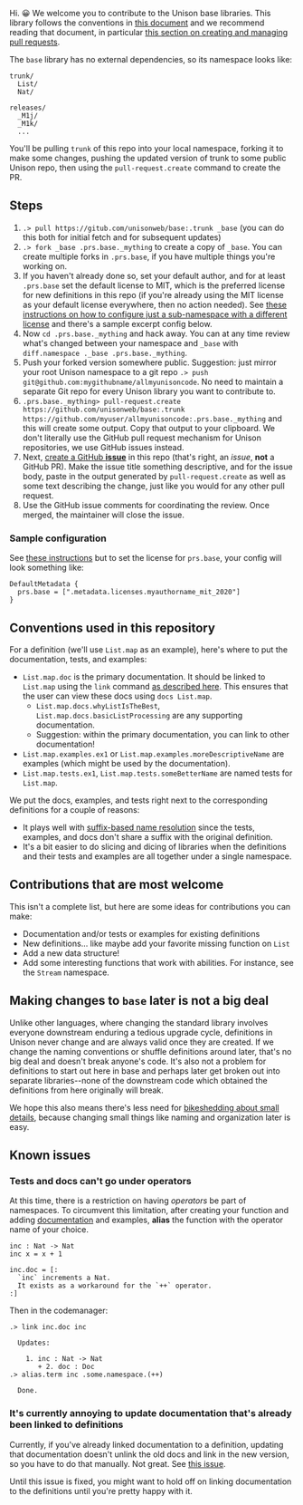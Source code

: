 Hi. 😀 We welcome you to contribute to the Unison base libraries. This library follows the conventions in [this document](https://www.unisonweb.org/docs/codebase-organization/) and we recommend reading that document, in particular [this section on creating and managing pull requests](https://www.unisonweb.org/docs/codebase-organization/#day-to-day-development-creating-and-merging-pull-requests). 

The `base` library has no external dependencies, so its namespace looks like:

```
trunk/
  List/
  Nat/

releases/
  _M1j/
  _M1k/
  ...
```

You'll be pulling `trunk` of this repo into your local namespace, forking it to make some changes, pushing the updated version of trunk to some public Unison repo, then using the `pull-request.create` command to create the PR.

## Steps

1. `.> pull https://gitub.com/unisonweb/base:.trunk _base` (you can do this both for initial fetch and for subsequent updates)
2. `.> fork _base .prs.base._mything` to create a copy of `_base`. You can create multiple forks in `.prs.base`, if you have multiple things you're working on.
3. If you haven't already done so, set your default author, and for at least `.prs.base` set the default license to MIT, which is the preferred license for new definitions in this repo (if you're already using the MIT license as your default license everywhere, then no action needed). See [these instructions on how to configure just a sub-namespace with a different license](https://www.unisonweb.org/docs/configuration/#setting-default-metadata-like-license-and-author) and there's a sample excerpt config below.
4. Now `cd .prs.base._mything` and hack away. You can at any time review what's changed between your namespace and `_base` with `diff.namespace ._base .prs.base._mything`.
5. Push your forked version somewhere public. Suggestion: just mirror your root Unison namespace to a git repo `.> push git@github.com:mygithubname/allmyunisoncode`. No need to maintain a separate Git repo for every Unison library you want to contribute to.
6. `.prs.base._mything> pull-request.create https://github.com/unisonweb/base:.trunk https://github.com/myuser/allmyunisoncode:.prs.base._mything` and this will create some output. Copy that output to your clipboard. We don't literally use the GitHub pull request mechanism for Unison repositories, we use GitHub issues instead.
7. Next, [create a GitHub __issue__](https://github.com/unisonweb/base/issues/new?template=unison-pull-request-template.md) in this repo (that's right, an _issue_, __not__ a GitHub PR). Make the issue title something descriptive, and for the issue body, paste in the output generated by `pull-request.create` as well as some text describing the change, just like you would for any other pull request.
8. Use the GitHub issue comments for coordinating the review. Once merged, the maintainer will close the issue.

### Sample configuration

See [these instructions](https://www.unisonweb.org/docs/configuration/#setting-default-metadata-like-license-and-author) but to set the license for `prs.base`, your config will look something like:

```
DefaultMetadata {
  prs.base = [".metadata.licenses.myauthorname_mit_2020"]
}
```

## Conventions used in this repository

For a definition (we'll use `List.map` as an example), here's where to put the documentation, tests, and examples:

* `List.map.doc` is the primary documentation. It should be linked to `List.map` using the `link` command [as described here](https://www.unisonweb.org/docs/documentation). This ensures that the user can view these docs using `docs List.map`.
  * `List.map.docs.whyListIsTheBest`, `List.map.docs.basicListProcessing` are any supporting documentation.
  * Suggestion: within the primary documentation, you can link to other documentation!
* `List.map.examples.ex1` or `List.map.examples.moreDescriptiveName` are examples (which might be used by the documentation).
* `List.map.tests.ex1`, `List.map.tests.someBetterName` are named tests for `List.map`.

We put the docs, examples, and tests right next to the corresponding definitions for a couple of reasons:

* It plays well with [suffix-based name resolution](https://www.unisonweb.org/docs/language-reference/#suffix-based-name-resolution) since the tests, examples, and docs don't share a suffix with the original definition.
* It's a bit easier to do slicing and dicing of libraries when the definitions and their tests and examples are all together under a single namespace.

## Contributions that are most welcome

This isn't a complete list, but here are some ideas for contributions you can make:

* Documentation and/or tests or examples for existing definitions
* New definitions... like maybe add your favorite missing function on `List`
* Add a new data structure!
* Add some interesting functions that work with abilities. For instance, see the `Stream` namespace.

## Making changes to `base` later is not a big deal

Unlike other languages, where changing the standard library involves everyone downstream enduring a tedious upgrade cycle, definitions in Unison never change and are always valid once they are created. If we change the naming conventions or shuffle definitions around later, that's no big deal and doesn't break anyone's code. It's also not a problem for definitions to start out here in base and perhaps later get broken out into separate libraries--none of the downstream code which obtained the definitions from here originally will break.

We hope this also means there's less need for [bikeshedding about small details](https://en.wikipedia.org/wiki/Law_of_triviality), because changing small things like naming and organization later is easy.

## Known issues

### Tests and docs can't go under operators

At this time, there is a restriction on having *operators* be part of namespaces. To circumvent this limitation, after creating your function and adding [documentation](https://www.unisonweb.org/docs/documentation/) and examples, **alias** the function with the operator name of your choice.
```
inc : Nat -> Nat
inc x = x + 1

inc.doc = [:
  `inc` increments a Nat.
  It exists as a workaround for the `++` operator.
:]
```
Then in the codemanager:
```
.> link inc.doc inc

  Updates:
  
    1. inc : Nat -> Nat
       + 2. doc : Doc
.> alias.term inc .some.namespace.(++)

  Done.
```

### It's currently annoying to update documentation that's already been linked to definitions

Currently, if you've already linked documentation to a definition, updating that documentation doesn't unlink the old docs and link in the new version, so you have to do that manually. Not great. See [this issue](https://github.com/unisonweb/unison/issues/1497).

Until this issue is fixed, you might want to hold off on linking documentation to the definitions until you're pretty happy with it.
